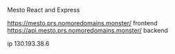 Mesto React and Express

https://mesto.prs.nomoredomains.monster/ frontend
https://api.mesto.prs.nomoredomains.monster/ backend

ip 130.193.38.6
